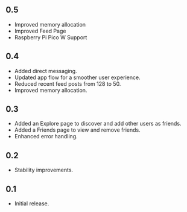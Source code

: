 ## 0.5
- Improved memory allocation
- Improved Feed Page
- Raspberry Pi Pico W Support

## 0.4
- Added direct messaging.
- Updated app flow for a smoother user experience.
- Reduced recent feed posts from 128 to 50.
- Improved memory allocation.

## 0.3
- Added an Explore page to discover and add other users as friends.
- Added a Friends page to view and remove friends.
- Enhanced error handling.

## 0.2
- Stability improvements.

## 0.1
- Initial release.